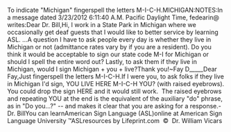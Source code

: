 To indicate "Michigan" fingerspell the letters M-I-C-H.MICHIGAN:NOTES:In a message dated 3/23/2012 6:11:40 A.M. Pacific Daylight 
					Time, fedearin@ writes:Dear Dr. Bill,Hi, I work in a State Park in Michigan where we occasionally 
					get deaf guests that I would like to better service by 
					learning ASL. ...A question I have to ask people every day is whether they 
					live in Michigan or not (admittance rates vary by if you are 
					a resident). Do you think it would be acceptable to sign our 
					state code M-I for Michigan or should I spell the entire 
					word out? Lastly, to ask them if they live in Michigan, 
					would I sign Michigan + you + live?Thank you!~Fay D_____Dear Fay,Just fingerspell the letters M-I-C-H.If I were you, to ask folks if they live in Michigan I'd sign, YOU 
			LIVE HERE M-I-C-H YOU? (with raised eyebrows).  You could drop 
			the sign HERE and it would still work.  The raised eyebrows and 
			repeating YOU at the end is the equivalent of the auxiliary "do" 
			phrase, as in "Do you...?" -- and makes it clear that you are asking 
			for a response.-Dr. BillYou can learnAmerican Sign Language (ASL)online at American Sign Language University ™ASLresources by Lifeprint.com  ©  Dr. William Vicars